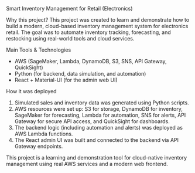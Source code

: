 Smart Inventory Management for Retail (Electronics)

Why this project?
This project was created to learn and demonstrate how to build a modern, cloud-based inventory management system for electronics retail. The goal was to automate inventory tracking, forecasting, and restocking using real-world tools and cloud services.

Main Tools & Technologies
- AWS (SageMaker, Lambda, DynamoDB, S3, SNS, API Gateway, QuickSight)
- Python (for backend, data simulation, and automation)
- React + Material-UI (for the admin web UI)

How it was deployed
1. Simulated sales and inventory data was generated using Python scripts.
2. AWS resources were set up: S3 for storage, DynamoDB for inventory, SageMaker for forecasting, Lambda for automation, SNS for alerts, API Gateway for secure API access, and QuickSight for dashboards.
3. The backend logic (including automation and alerts) was deployed as AWS Lambda functions.
4. The React admin UI was built and connected to the backend via API Gateway endpoints.

This project is a learning and demonstration tool for cloud-native inventory management using real AWS services and a modern web frontend. 